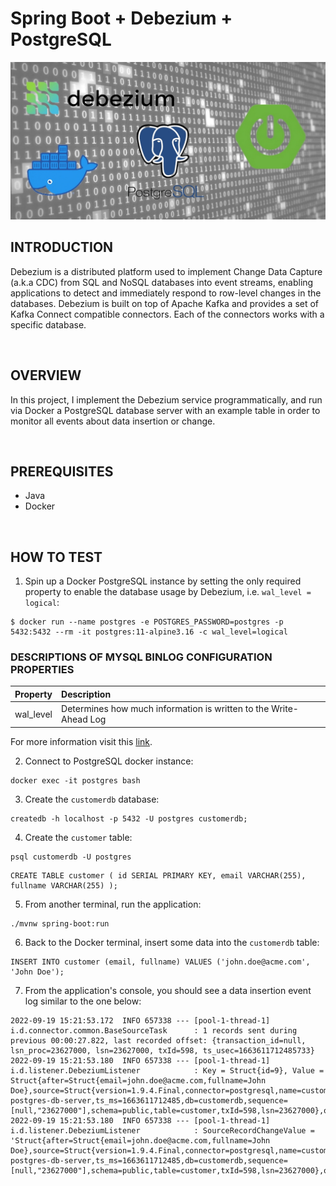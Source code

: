 # Spring Boot + Debezium + PostgreSQL
![banner](./assets/banner.jpg)

## INTRODUCTION
Debezium is a distributed platform used to implement Change Data Capture (a.k.a CDC) from SQL and NoSQL databases into event streams, enabling applications to detect and immediately respond to row-level changes in the databases. Debezium is built on top of Apache Kafka and provides a set of Kafka Connect compatible connectors. Each of the connectors works with a specific database.

<br>

## OVERVIEW
In this project, I implement the Debezium service programmatically, and run via Docker a PostgreSQL database server with an example table in order to monitor all events about data insertion or change.

<br>

## PREREQUISITES
- Java
- Docker

<br>

## HOW TO TEST
1. Spin up a Docker PostgreSQL instance by setting the only required property to enable the database usage by Debezium, i.e. `wal_level = logical`:
```shell
$ docker run --name postgres -e POSTGRES_PASSWORD=postgres -p 5432:5432 --rm -it postgres:11-alpine3.16 -c wal_level=logical
```
### DESCRIPTIONS OF MYSQL BINLOG CONFIGURATION PROPERTIES
| Property  | Description |
| :-------- | :---------- |
| wal_level | Determines how much information is written to the Write-Ahead Log |

For more information visit this [link](https://postgresqlco.nf/doc/en/param/wal_level/?category=write-ahead-log).

2. Connect to PostgreSQL docker instance:
```shell
docker exec -it postgres bash
```

3. Create the `customerdb` database:
```shell
createdb -h localhost -p 5432 -U postgres customerdb;
```

4. Create the `customer` table:
```shell
psql customerdb -U postgres
```
```shell
CREATE TABLE customer ( id SERIAL PRIMARY KEY, email VARCHAR(255), fullname VARCHAR(255) );
```

5. From another terminal, run the application:
```shell
./mvnw spring-boot:run
```

6. Back to the Docker terminal, insert some data into the `customerdb` table:
```shell
INSERT INTO customer (email, fullname) VALUES ('john.doe@acme.com', 'John Doe');
```

7. From the application's console, you should see a data insertion event log similar to the one below:
```log
2022-09-19 15:21:53.172  INFO 657338 --- [pool-1-thread-1] i.d.connector.common.BaseSourceTask      : 1 records sent during previous 00:00:27.822, last recorded offset: {transaction_id=null, lsn_proc=23627000, lsn=23627000, txId=598, ts_usec=1663611712485733}
2022-09-19 15:21:53.180  INFO 657338 --- [pool-1-thread-1] i.d.listener.DebeziumListener            : Key = Struct{id=9}, Value = Struct{after=Struct{email=john.doe@acme.com,fullname=John Doe},source=Struct{version=1.9.4.Final,connector=postgresql,name=customer-postgres-db-server,ts_ms=1663611712485,db=customerdb,sequence=[null,"23627000"],schema=public,table=customer,txId=598,lsn=23627000},op=c,ts_ms=1663611712770}
2022-09-19 15:21:53.180  INFO 657338 --- [pool-1-thread-1] i.d.listener.DebeziumListener            : SourceRecordChangeValue = 'Struct{after=Struct{email=john.doe@acme.com,fullname=John Doe},source=Struct{version=1.9.4.Final,connector=postgresql,name=customer-postgres-db-server,ts_ms=1663611712485,db=customerdb,sequence=[null,"23627000"],schema=public,table=customer,txId=598,lsn=23627000},op=c,ts_ms=1663611712770}'
```

